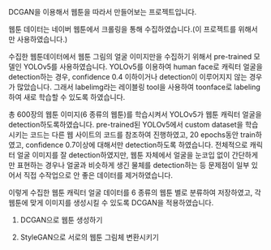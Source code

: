 DCGAN을 이용해서 웹툰을 따라서 만들어보는 프로젝트입니다.

웹툰 데이터는 네이버 웹툰에서 크롤링을 통해 수집하였습니다.(이 프로젝트를 위해서만 사용하였습니다.)

수집한 웹툰데이터에서 웹툰 그림의 얼굴 이미지만을 수집하기 위해서 pre-trained 모델인 YOLOv5를 사용하였습니다.
YOLOv5를 이용하여 human face로 캐릭터 얼굴을 detection하는 경우, confidence 0.4 이하이거나 detection이 이루어지지 않는 경우가 많았습니다.
그래서 labelimg라는 레이블링 tool을 사용하여 toonface로 labeling하여 새로 학습할 수 있도록 하였습니다.

총 600장의 웹툰 이미지(6 종류의 웹툰)를 학습시켜서 YOLOv5가 웹툰 캐릭터 얼굴을 detection하도록하였습니다. pre-trained된 YOLOv5에서 custom dataset을 학습시키는 코드는 다른 웹 사이트의 코드를 참조하여 진행하였고, 20 epochs동안 train하였고, confidence 0.7이상에 대해서만 detection하도록 하였습니다.
전체적으로 캐릭터 얼굴 이미지를 잘 detection하였지만, 웹툰 자체에서 얼굴을 눈코입 없이 간단하게만 표현하는 경우나 얼굴과 비슷하게 생긴 물체를 detection하는 등 문제점이 일부 있어서 직접 수작업으로 안 좋은 데이터를 제거하였습니다.

이렇게 수집한 웹툰 캐릭터 얼굴 데이터를 6 종류의 웹툰 별로 분류하여 저장하였고, 각 웹툰에 맞게 이미지를 생성시킬 수 있도록 DCGAN을 적용하였습니다.

1. DCGAN으로 웹툰 생성하기


2. StyleGAN으로 서로의 웹툰 그림체 변환시키기 



